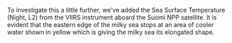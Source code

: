 To investigate this a little further, we've added the Sea Surface Temperature (Night, L2) from the VIIRS instrument aboard the Suomi NPP satellite. It is evident that the eastern edge of the milky sea stops at an area of cooler water shown in yellow which is giving the milky sea its elongated shape.
